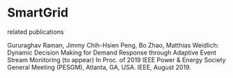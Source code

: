 # SmartGrid
related publications

Gururaghav Raman, Jimmy Chih-Hsien Peng, Bo Zhao, Matthias Weidlich: 
Dynamic Decision Making for Demand Response through Adaptive Event Stream Monitoring (to appear) 
In Proc. of 2019 IEEE Power & Energy Society General Meeting (PESGM), Atlanta, GA, USA. IEEE, August 2019.
